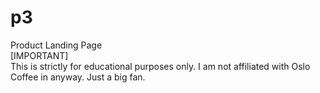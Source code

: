 # p3
Product Landing Page <br>
[IMPORTANT] <br>
This is strictly for educational purposes only. I am not affiliated with Oslo Coffee in anyway. Just a big fan. 
